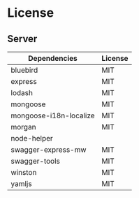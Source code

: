 # License

## Server

| Dependencies                                      | License                          |
| ------------------------------------------------- | -------------------------------- |
| bluebird                                          | MIT                              |
| express                                           | MIT                              |
| lodash                                            | MIT                              |
| mongoose                                          | MIT                              |
| mongoose-i18n-localize                            | MIT                              |
| morgan                                            | MIT                              |
| node-helper                                       |                                  |
| swagger-express-mw                                | MIT                              |
| swagger-tools                                     | MIT                              |
| winston                                           | MIT                              |
| yamljs                                            | MIT                              |